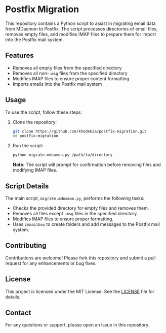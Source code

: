 
# Postfix Migration

This repository contains a Python script to assist in migrating email data from MDaemon to Postfix. The script processes directories of email files, removes empty files, and modifies IMAP files to prepare them for import into the Postfix mail system.

## Features

- Removes all empty files from the specified directory
- Removes all non-`.msg` files from the specified directory
- Modifies IMAP files to ensure proper content formatting
- Imports emails into the Postfix mail system

## Usage

To use the script, follow these steps:

1. Clone the repository:
    ```bash
    git clone https://github.com/khodekia/postfix-migration.git
    cd postfix-migration
    ```

2. Run the script:
    ```bash
    python migrate.mdeamon.py /path/to/directory
    ```

    **Note:** The script will prompt for confirmation before removing files and modifying IMAP files.

## Script Details

The main script, `migrate.mdeamon.py`, performs the following tasks:

- Checks the provided directory for empty files and removes them.
- Removes all files except `.msg` files in the specified directory.
- Modifies IMAP files to ensure proper formatting.
- Uses `zmmailbox` to create folders and add messages to the Postfix mail system.

## Contributing

Contributions are welcome! Please fork this repository and submit a pull request for any enhancements or bug fixes.

## License

This project is licensed under the MIT License. See the [LICENSE](LICENSE) file for details.

## Contact

For any questions or support, please open an issue in this repository.


